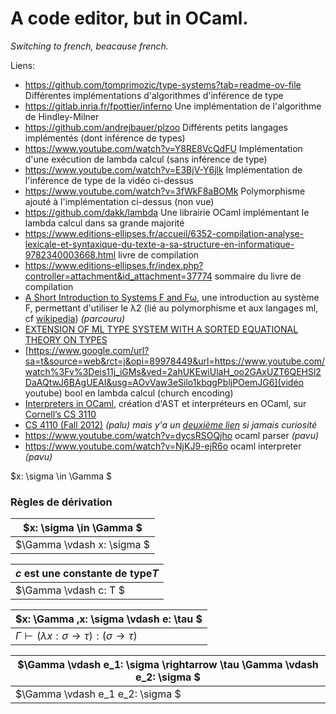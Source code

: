 # A code editor, but in OCaml.

*Switching to french, beacause french.*

Liens:
- https://github.com/tomprimozic/type-systems?tab=readme-ov-file Différentes implémentations d'algorithmes d'inférence de type
- https://gitlab.inria.fr/fpottier/inferno Une implémentation de l'algorithme de Hindley-Milner
- https://github.com/andrejbauer/plzoo Différents petits langages implémentés (dont inférence de types)
- https://www.youtube.com/watch?v=Y8RE8VcQdFU Implémentation d'une exécution de lambda calcul (sans inférence de type)
- https://www.youtube.com/watch?v=E3BjV-Y6jlk Implémentation de l'inférence de type de la vidéo ci-dessus
- https://www.youtube.com/watch?v=3fWkF8aBOMk Polymorphisme ajouté à l'implémentation ci-dessus (non vue)
- https://github.com/dakk/lambda Une librairie OCaml implémentant le lambda calcul dans sa grande majorité
- https://www.editions-ellipses.fr/accueil/6352-compilation-analyse-lexicale-et-syntaxique-du-texte-a-sa-structure-en-informatique-9782340003668.html livre de compilation
- https://www.editions-ellipses.fr/index.php?controller=attachment&id_attachment=37774  sommaire du livre de compilation
- [A Short Introduction to Systems F and Fω](./documents/f-fw.pdf), une introduction au système F, permettant d'utiliser le λ2 (lié au polymorphisme et aux langages ml, cf [wikipedia](https://en.wikipedia.org/wiki/Lambda_cube#(%CE%BB2)_System_F)) *(parcouru)*
- [EXTENSION OF ML TYPE SYSTEM WITH A SORTED EQUATIONAL THEORY ON TYPES](./documents/eq-theory-on-types.pdf)
- [https://www.google.com/url?sa=t&source=web&rct=j&opi=89978449&url=https://www.youtube.com/watch%3Fv%3Deis11j_iGMs&ved=2ahUKEwiUlaH_oo2GAxUZT6QEHSl2DaAQtwJ6BAgUEAI&usg=AOvVaw3eSilo1kbqgPbljPOemJG6](vidéo youtube) bool en lambda calcul (church encoding)
- [Interpreters in OCaml](https://cs3110.github.io/textbook/chapters/interp/intro.html), création d'AST et interpréteurs en OCaml, sur [Cornell’s CS 3110](https://www.cs.cornell.edu/courses/cs3110/2024sp/)
- [CS 4110 (Fall 2012)](https://www.cs.cornell.edu/courses/cs4110/2012fa/index.php) *(palu)* *mais y'a un [deuxième lien](https://www.cs.cornell.edu/courses/cs4110/2020fa/) si jamais curiosité*
- https://www.youtube.com/watch?v=dycsRSOQjho ocaml parser *(pavu)*
- https://www.youtube.com/watch?v=NjKJ9-ejR6o ocaml interpreter *(pavu)*
  
$x: \sigma \in \Gamma  $

### Règles de dérivation

| $x: \sigma \in \Gamma  $ |
| ---------------------- |
| $\Gamma \vdash x: \sigma $|


| $c\text{ est une constante de type} T$ |
| ---------------------- |
|   $\Gamma \vdash c: T $|

| $x: \Gamma ,x: \sigma \vdash e: \tau $ |
| ---------------------- |
| $\Gamma \vdash (\lambda x: \sigma \rightarrow \tau):( \sigma \rightarrow  \tau )$ |

|  $\Gamma \vdash e_1: \sigma \rightarrow  \tau \Gamma \vdash e_2: \sigma $  |
| ---------------------- |
| $\Gamma \vdash e_1 e_2: \sigma $|
